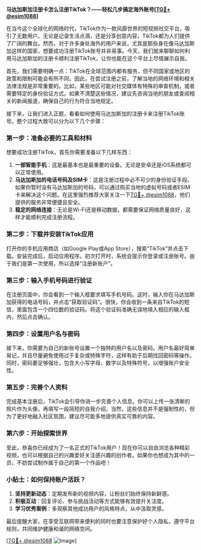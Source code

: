 **马达加斯加注册卡怎么注册TikTok？——轻松几步搞定海外账号[[TG💪+ @esim1088](https://t.me/s/esim1088)]**

在当今这个全球化的网络时代，TikTok作为一款风靡世界的短视频社交平台，吸引了无数用户。无论是记录生活点滴，还是分享创意内容，TikTok都为人们提供了广阔的舞台。然而，对于许多身处海外的用户来说，尤其是那些身在像马达加斯加这样的国家，想要成功注册TikTok账号并非易事。今天，我们就来聊聊如何利用马达加斯加的注册卡顺利注册TikTok，让你也能在这个平台上尽情展示自我。

首先，我们需要明确一点：TikTok在全球范围内都有服务，但不同国家或地区的政策和限制可能会有所不同。因此，在尝试注册之前，了解当地的网络环境和相关法律法规是非常重要的。比如，某些地区可能对社交媒体有特殊的审查机制，或者需要特定的身份验证方式。如果不清楚这些情况，建议先咨询当地的朋友或查阅相关的新闻报道，确保自己的行为符合当地规定。

接下来，让我们进入正题，看看如何使用马达加斯加的注册卡来注册TikTok账号。整个过程大致可以分为以下几个步骤：

### 第一步：准备必要的工具和材料

想要成功注册TikTok，首先你需要准备以下几样东西：
1. **一部智能手机**：这是最基本也是最重要的设备。无论是安卓还是iOS系统都可以正常使用。
2. **马达加斯加的电话号码及SIM卡**：这是注册过程中必不可少的身份验证手段。如果你暂时没有马达加斯加的号码，可以通过购买当地的虚拟号码或者ESIM卡来解决这个问题。在这里强烈推荐大家关注一下[TG💪+ @esim1088](https://t.me/s/esim1088)，他们提供的服务非常便捷且安全。
3. **稳定的网络连接**：无论是Wi-Fi还是移动数据，都需要保证网络质量良好，这样才能顺利完成注册流程。

### 第二步：下载并安装TikTok应用

打开你的手机应用商店（如Google Play或App Store），搜索“TikTok”并点击下载。安装完成后，启动应用程序。初次打开时，系统会提示你登录或注册账号。由于我们是第一次使用，所以选择“注册新账户”。

### 第三步：输入手机号码进行验证

在注册页面中，你会看到一个输入框要求填写手机号码。这时，输入你在马达加斯加获得的电话号码，并点击“获取验证码”。很快，你会收到一条来自TikTok的短信，里面包含一个四位数的验证码。将这个验证码准确无误地填入相应的输入框内，然后点击确认。

### 第四步：设置用户名与密码

接下来，你需要为自己的新账号设置一个独特的用户名以及密码。用户名最好简单易记，并且尽量避免使用过于复杂或特殊字符，这样有助于后期找回密码等操作。同时，密码要足够强壮，包含大小写字母、数字以及特殊符号，以增强账户安全性。

### 第五步：完善个人资料

完成基本注册后，TikTok会引导你进一步完善个人信息。你可以上传一张清晰的照片作为头像，再填写一段简短的自我介绍。当然，这些信息并不是强制性的，但为了更好地融入社区氛围，建议尽可能多地提供真实可靠的内容。

### 第六步：开始探索世界

至此，恭喜你已经成为了一名正式的TikTok用户！现在你可以自由浏览各种精彩视频，也可以根据自己的兴趣爱好关注感兴趣的创作者。如果你也想成为其中的一员，不妨尝试制作属于自己的第一个作品吧！

### 小贴士：如何保持账户活跃？

1. **坚持更新动态**：定期发布新的视频内容，让粉丝们始终保持新鲜感。
2. **积极互动**：回复评论、参与挑战活动等方式能够有效提升关注度。
3. **学习优秀案例**：多观察其他成功用户的风格特点，从中汲取灵感。

最后提醒大家，在享受互联网带来便利的同时也要注意保护好个人隐私，遵守平台规则，共同维护健康和谐的网络空间。

[[TG💪+ @esim1088](https://t.me/s/esim1088) ![Image](https://i.postimg.cc/4NQfJmqS/Snipaste-2025-05-13-00-14-12.png)]